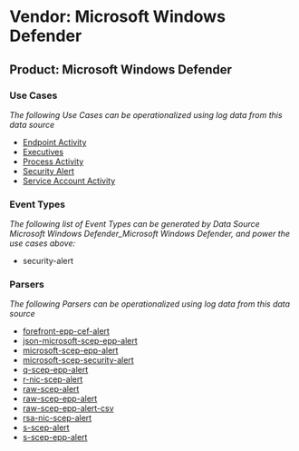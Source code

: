 Vendor: Microsoft Windows Defender
==================================
Product: Microsoft Windows Defender
-----------------------------------

### Use Cases

_The following Use Cases can be operationalized using log data from this data source_

* [Endpoint Activity](usecase_endpoint_activity.md)
* [Executives](usecase_executives.md)
* [Process Activity](usecase_process_activity.md)
* [Security Alert](usecase_security_alert.md)
* [Service Account Activity](usecase_service_account_activity.md)


### Event Types

_The following list of Event Types can be generated by Data Source Microsoft Windows Defender_Microsoft Windows Defender, and power the use cases above:_

- security-alert


### Parsers

_The following Parsers can be operationalized using log data from this data source_

* [forefront-epp-cef-alert](parserContent_forefront-epp-cef-alert.md)
* [json-microsoft-scep-epp-alert](parserContent_json-microsoft-scep-epp-alert.md)
* [microsoft-scep-epp-alert](parserContent_microsoft-scep-epp-alert.md)
* [microsoft-scep-security-alert](parserContent_microsoft-scep-security-alert.md)
* [q-scep-epp-alert](parserContent_q-scep-epp-alert.md)
* [r-nic-scep-alert](parserContent_r-nic-scep-alert.md)
* [raw-scep-alert](parserContent_raw-scep-alert.md)
* [raw-scep-epp-alert](parserContent_raw-scep-epp-alert.md)
* [raw-scep-epp-alert-csv](parserContent_raw-scep-epp-alert-csv.md)
* [rsa-nic-scep-alert](parserContent_rsa-nic-scep-alert.md)
* [s-scep-alert](parserContent_s-scep-alert.md)
* [s-scep-epp-alert](parserContent_s-scep-epp-alert.md)
